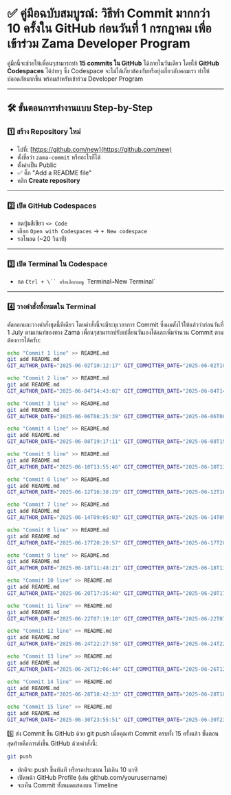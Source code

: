 # ✅ คู่มือฉบับสมบูรณ์: วิธีทำ Commit มากกว่า 10 ครั้งใน GitHub ก่อนวันที่ 1 กรกฎาคม เพื่อเข้าร่วม Zama Developer Program

คู่มือนี้จะช่วยให้เพื่อนๆสามารถทำ **15 commits ใน GitHub** ได้ภายในวันเดียว โดยใช้ **GitHub Codespaces** ได้ง่ายๆ ซึ่ง Codespace จะไม่ได้เกี่ยวข้องกับหรือยุ่งเกี่ยวกับคอมเรา ทำให้ปลอดภัยมากขึ้น พร้อมสำหรับเข้าร่วม  Developer Program

---

## 🛠️ ขั้นตอนการทำงานแบบ Step-by-Step

### 1️⃣ สร้าง Repository ใหม่

- ไปที่: [https://github.com/new](https://github.com/new)
- ตั้งชื่อว่า `zama-commit` หรืออะไรก็ได้
- ตั้งค่าเป็น Public
- ✅ ติ๊ก "Add a README file"
- คลิก **Create repository**

---

### 2️⃣ เปิด GitHub Codespaces

- กดปุ่มสีเขียว `<> Code`
- เลือก `Open with Codespaces` → `+ New codespace`
- รอโหลด (~20 วินาที)

---

### 3️⃣ เปิด Terminal ใน Codespace

- กด `Ctrl + \`` หรือเลือกเมนู `Terminal` → `New Terminal`

---

### 4️⃣ วางคำสั่งทั้งหมดใน Terminal

คัดลอกและวางคำสั่งชุดนี้ทีเดียว โดยคำสั่งนี้จะมีระบุเวลาการ Commit ซึ่งผมตั้งไว้ให้แล้วว่าก่อนวันที่ 1 July ตามเกนท์ของทาง Zama เพื่อนๆสามารถปรับเปลี่ยนวันเองได้และเพิ่มจำนวน Commit ตามต้องการได้ครับ:

```bash
echo "Commit 1 line" >> README.md
git add README.md
GIT_AUTHOR_DATE="2025-06-02T10:12:17" GIT_COMMITTER_DATE="2025-06-02T10:12:17" git commit -m "Commit 1"

echo "Commit 2 line" >> README.md
git add README.md
GIT_AUTHOR_DATE="2025-06-04T14:43:02" GIT_COMMITTER_DATE="2025-06-04T14:43:02" git commit -m "Commit 2"

echo "Commit 3 line" >> README.md
git add README.md
GIT_AUTHOR_DATE="2025-06-06T08:25:39" GIT_COMMITTER_DATE="2025-06-06T08:25:39" git commit -m "Commit 3"

echo "Commit 4 line" >> README.md
git add README.md
GIT_AUTHOR_DATE="2025-06-08T19:17:11" GIT_COMMITTER_DATE="2025-06-08T19:17:11" git commit -m "Commit 4"

echo "Commit 5 line" >> README.md
git add README.md
GIT_AUTHOR_DATE="2025-06-10T13:55:46" GIT_COMMITTER_DATE="2025-06-10T13:55:46" git commit -m "Commit 5"

echo "Commit 6 line" >> README.md
git add README.md
GIT_AUTHOR_DATE="2025-06-12T16:38:29" GIT_COMMITTER_DATE="2025-06-12T16:38:29" git commit -m "Commit 6"

echo "Commit 7 line" >> README.md
git add README.md
GIT_AUTHOR_DATE="2025-06-14T09:05:03" GIT_COMMITTER_DATE="2025-06-14T09:05:03" git commit -m "Commit 7"

echo "Commit 8 line" >> README.md
git add README.md
GIT_AUTHOR_DATE="2025-06-17T20:20:57" GIT_COMMITTER_DATE="2025-06-17T20:20:57" git commit -m "Commit 8"

echo "Commit 9 line" >> README.md
git add README.md
GIT_AUTHOR_DATE="2025-06-18T11:48:21" GIT_COMMITTER_DATE="2025-06-18T11:48:21" git commit -m "Commit 9"

echo "Commit 10 line" >> README.md
git add README.md
GIT_AUTHOR_DATE="2025-06-20T17:35:40" GIT_COMMITTER_DATE="2025-06-20T17:35:40" git commit -m "Commit 10"

echo "Commit 11 line" >> README.md
git add README.md
GIT_AUTHOR_DATE="2025-06-22T07:19:10" GIT_COMMITTER_DATE="2025-06-22T07:19:10" git commit -m "Commit 11"

echo "Commit 12 line" >> README.md
git add README.md
GIT_AUTHOR_DATE="2025-06-24T22:27:58" GIT_COMMITTER_DATE="2025-06-24T22:27:58" git commit -m "Commit 12"

echo "Commit 13 line" >> README.md
git add README.md
GIT_AUTHOR_DATE="2025-06-26T12:06:44" GIT_COMMITTER_DATE="2025-06-26T12:06:44" git commit -m "Commit 13"

echo "Commit 14 line" >> README.md
git add README.md
GIT_AUTHOR_DATE="2025-06-28T18:42:33" GIT_COMMITTER_DATE="2025-06-28T18:42:33" git commit -m "Commit 14"

echo "Commit 15 line" >> README.md
git add README.md
GIT_AUTHOR_DATE="2025-06-30T23:55:51" GIT_COMMITTER_DATE="2025-06-30T23:55:51" git commit -m "Commit 15"
```

5️⃣ ส่ง Commit ขึ้น GitHub ด้วย git push
เมื่อคุณทำ Commit ครบทั้ง 15 ครั้งแล้ว ขั้นตอนสุดท้ายคือการส่งขึ้น GitHub ด้วยคำสั่งนี้:

```bash
git push
```
- ปกติจะ push ขึ้นทันที หรือรอประมาณ ไม่เกิน 10 นาที
- เปิดหน้า GitHub Profile (เช่น github.com/yourusername)
- จะเห็น Commit ทั้งหมดแสดงบน Timeline
